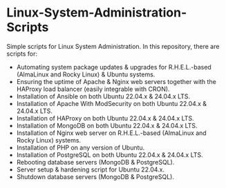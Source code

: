 # Linux-System-Administration-Scripts
Simple scripts for Linux System Administration. In this repository, there are scripts for:

- Automating system package updates & upgrades for R.H.E.L.-based (AlmaLinux and Rocky Linux) & Ubuntu systems.
- Ensuring the uptime of Apache & Nginx web servers together with the HAProxy load balancer (easily integrable with CRON).
- Installation of Ansible on both Ubuntu 22.04.x & 24.04.x LTS.
- Installation of Apache With ModSecurity on both Ubuntu 22.04.x & 24.04.x LTS.
- Installation of HAProxy on both Ubuntu 22.04.x & 24.04.x LTS.
- Installation of MongoDB on both Ubuntu 22.04.x & 24.04.x LTS.
- Installation of Nginx web server on R.H.E.L.-based (AlmaLinux and Rocky Linux) systems.
- Installation of PHP on any version of Ubuntu.
- Installation of PostgreSQL on both Ubuntu 22.04.x & 24.04.x LTS.
- Rebooting database servers (MongoDB & PostgreSQL).
- Server setup & hardening script for Ubuntu 22.04.x.
- Shutdown database servers (MongoDB & PostgreSQL).
